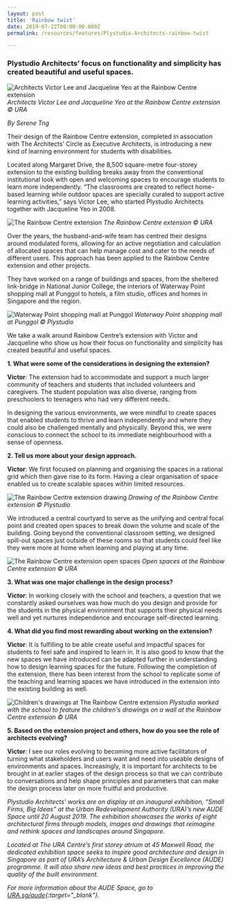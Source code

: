 ```yaml
---
layout: post
title: 'Rainbow twist'
date: 2019-07-22T00:00:00.000Z
permalink: /resources/features/Plystudio-Architects-rainbow-twist

---
```


### **Plystudio Architects’ focus on functionality and simplicity has created beautiful and useful spaces.**

![Architects Victor Lee and Jacqueline Yeo at the Rainbow Centre extension](/images/plystudioarchitects.jpg)
*Architects Victor Lee and Jacqueline Yeo at the Rainbow Centre extension © URA*

*By Serene Tng*

Their design of the Rainbow Centre extension, completed in association with The Architects’ Circle as Executive Architects, is introducing a new kind of learning environment for students with disabilities. 

Located along Margaret Drive, the 8,500 square-metre four-storey extension to the existing building breaks away from the conventional institutional look with open and welcoming spaces to encourage students to learn more independently. “The classrooms are created to reflect home-based learning while outdoor spaces are specially curated to support active learning activities,” says Victor Lee, who started Plystudio Architects together with Jacqueline Yeo in 2008. 

![The Rainbow Centre extension](/images/plystudiorainbowfront.jpg)
*The Rainbow Centre extension © URA*

Over the years, the husband-and-wife team has centred their designs around modulated forms, allowing for an active negotiation and calculation of allocated spaces that can help manage cost and cater to the needs of different users. This approach has been applied to the Rainbow Centre extension and other projects. 

They have worked on a range of buildings and spaces, from the sheltered link-bridge in National Junior College, the interiors of Waterway Point shopping mall at Punggol to hotels, a film studio, offices and homes in Singapore and the region. 

![Waterway Point shopping mall at Punggol](/images/plystudiowaterwaypoint.jpg)
*Waterway Point shopping mall at Punggol © Plystudio*

We take a walk around Rainbow Centre’s extension with Victor and Jacqueline who show us how their focus on functionality and simplicity has created beautiful and useful spaces. 

**1. What were some of the considerations in designing the extension?**

**Victor**: The extension had to accommodate and support a much larger community of teachers and students that included volunteers and caregivers. The student population was also diverse, ranging from preschoolers to teenagers who had very different needs. 

In designing the various environments, we were mindful to create spaces that enabled students to thrive and learn independently and where they could also be challenged mentally and physically. Beyond this, we were conscious to connect the school to its immediate neighbourhood with a sense of openness.

**2. Tell us more about your design approach.**

**Victor**: We first focused on planning and organising the spaces in a rational grid which then gave rise to its form. Having a clear organisation of space enabled us to create scalable spaces within limited resources. 

![The Rainbow Centre extension drawing](/images/plystudiorainbowdrawing.jpg)
*Drawing of the Rainbow Centre extension © Plystudio*

We introduced a central courtyard to serve as the unifying and central focal point and created open spaces to break down the volume and scale of the building. Going beyond the conventional classroom setting, we designed spill-out spaces just outside of these rooms so that students could feel like they were more at home when learning and playing at any time.  

![The Rainbow Centre extension open spaces](/images/plystudioopenspaces.jpg)
*Open spaces at the Rainbow Centre extension © URA*

**3.  What was one major challenge in the design process?**

**Victor**: In working closely with the school and teachers, a question that we constantly asked ourselves was how much do you design and provide for the students in the physical environment that supports their physical needs well and yet nurtures independence and encourage self-directed learning.  

**4.  What did you find most rewarding about working on the extension?**

**Victor**: It is fulfilling to be able create useful and impactful spaces for students to feel safe and inspired to learn in. It is also good to know that the new spaces we have introduced can be adapted further in understanding how to design learning spaces for the future. Following the completion of the extension, there has been interest from the school to replicate some of the teaching and learning spaces we have introduced in the extension into the existing building as well. 

![Children's drawings at The Rainbow Centre extension](/images/plystudiochildrendrawings.jpg)
*Plystudio worked with the school to feature the children's drawings on a wall at the Rainbow Centre extension © URA*

**5. Based on the extension project and others, how do you see the role of architects evolving?**

**Victor**: I see our roles evolving to becoming more active facilitators of turning what stakeholders and users want and need into useable designs of environments and spaces. Increasingly, it is important for architects to be brought in at earlier stages of the design process so that we can contribute to conversations and help shape principles and parameters that can make the design process later on more fruitful and productive. 

*Plystudio Architects’ works are on display at an inaugural exhibition, “Small Firms, Big Ideas” at the Urban Redevelopment Authority (URA)’s new AUDE Space until 20 August 2019. The exhibition showcases the works of eight architectural firms through models, images and drawings that reimagine and rethink spaces and landscapes around Singapore.*

*Located at The URA Centre’s first storey atrium at 45 Maxwell Road, the dedicated exhibition space seeks to inspire good architecture and design in Singapore as part of URA’s Architecture & Urban Design Excellence (AUDE) programme. It will also share new ideas and best practices in improving the quality of the built environment.*

*For more information about the AUDE Space, go to [URA.sg/aude](https://www.ura.gov.sg/Corporate/Get-Involved/Shape-A-Distinctive-City/Recognising-Good-Design/AUDE){:target="_blank"}.*

 
